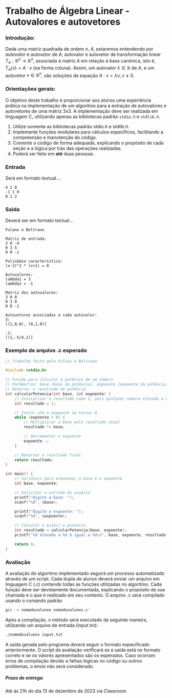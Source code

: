 # Trabalho de Álgebra Linear - Autovalores e autovetores

### Introdução: 

Dada uma matriz quadrada de ordem $n$, $A$, estaremos entendendo por _autovalor_ e _autovetor_ de $A$, autovalor e autovetor da transformação linear $T_A:\mathbb{R}^n \rightarrow \mathbb{R}^n$, associada à matriz $A$ em relação à base canônica, isto é, $T_A (v) = A \cdot v$ (na forma coluna). Assim, um autovalor $\lambda \in \mathbb{R}$ de $A$, e um autovetor $v \in \mathbb{R}^n$, são soluções da equação $A \cdot v = \lambda v, v \neq 0$.


### Orientações gerais:
O objetivo deste trabalho é proporcionar aos alunos uma experiência prática na implementação de um algoritmo para a extração de autovalores e autovetores de uma matriz $3x3$. A implementação deve ser realizada em linguagem C, utilizando apenas as bibliotecas padrão `stdio.h` e `stdlib.h`.

1. Utilize somente as bibliotecas padrão stdio.h e stdlib.h.
2. Implemente funções modulares para cálculos específicos, facilitando a compreensão e manutenção do código.
3. Comente o código de forma adequada, explicando o propósito de cada seção e a lógica por trás das operações realizadas.
4. Poderá ser feito em **até** duas pessoas.


### Entrada
Será em formato textual....
```
4 2 0
-1 1 0
0 1 2
```

### Saída
Deverá ser em formato textual...

```
Fulano e Beltrano

Matriz de entrada:
3 0 -4
0 3 5
0 0 -1

Polinômio característico:
(x-3)^2 * (x+1) = 0

Autovalores:
lambda1 = 3
lambda2 = -1

Matriz dos autovalores:
3 0 0
0 3 0
0 0 -1

Autovetores associados a cada autovalor:
3:
[(1,0,0), (0,1,0)]

-1:
[(1,-5/4,1)]
```
### Exemplo de arquivo .c esperado
```c
// Trabalho feito pelo Fulano e Beltrano

#include <stdio.h>

// Função para calcular a potência de um número
// Parâmetros: base (base da potência), expoente (expoente da potência)
// Retorna: o resultado da potência
int calcularPotencia(int base, int expoente) {
    // Inicializar o resultado como 1, pois qualquer número elevado a 0 é 1
    int resultado = 1;

    // Iterar até o expoente se tornar 0
    while (expoente > 0) {
        // Multiplicar a base pelo resultado atual
        resultado *= base;

        // Decrementar o expoente
        expoente--;
    }

    // Retornar o resultado final
    return resultado;
}

int main() {
    // Variáveis para armazenar a base e o expoente
    int base, expoente;

    // Solicitar a entrada do usuário
    printf("Digite a base: ");
    scanf("%d", &base);

    printf("Digite o expoente: ");
    scanf("%d", &expoente);

    // Calcular e exibir a potência
    int resultado = calcularPotencia(base, expoente);
    printf("%d elevado a %d é igual a %d\n", base, expoente, resultado);

    return 0;
}
```

### Avaliação
A avaliação do algoritmo implementado seguirá um processo automatizado através de um script. Cada dupla de alunos deverá enviar um arquivo em linguagem C (.c) contendo todas as funções utilizadas no algoritmo. Cada função deve ser devidamente documentada, explicando o propósito de sua chamada e o que é realizado em seu contexto. O arquivo .c será compilado usando o comando padrão 

```bash
gcc -o nomedosalunos nomedosalunos.c'
```

Após a compilação, o método será executado da seguinte maneira, utilizando um arquivo de entrada (input.txt):
```bash
./nomedosalunos input.txt
```

A saída gerada pelo programa deverá seguir o formato especificado anteriormente. O script de avaliação verificará se a saída está no formato correto e se os valores apresentados são os esperados.
Caso ocorram erros de compilação devido a falhas lógicas no código ou outros problemas, o envio não será considerado.

##### Prazo de entrega
Até às 21h do dia 13 de dezembro de 2023 via Classroom

